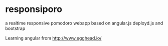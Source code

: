 responsiporo
============

a realtime responsive pomodoro webapp based on angular.js deployd.js and bootstrap

Learning angular from http://www.egghead.io/
